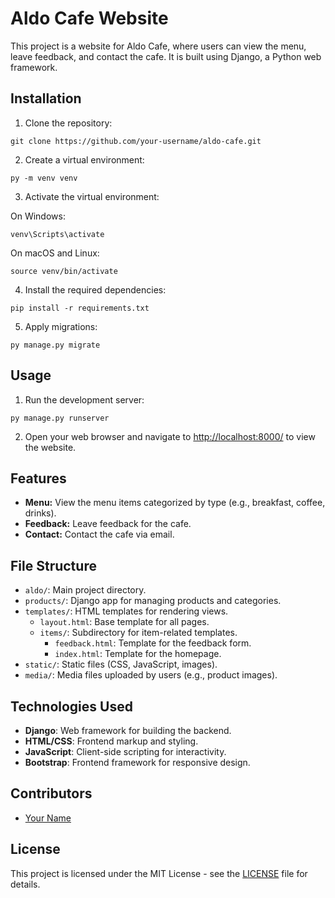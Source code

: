 # Aldo Cafe Website

This project is a website for Aldo Cafe, where users can view the menu, leave feedback, and contact the cafe. It is built using Django, a Python web framework.

## Installation

1. Clone the repository:

```
git clone https://github.com/your-username/aldo-cafe.git
```


2. Create a virtual environment:

```
py -m venv venv
```

3. Activate the virtual environment:

On Windows:
```
venv\Scripts\activate
```

On macOS and Linux:
```
source venv/bin/activate
```

4. Install the required dependencies:

```
pip install -r requirements.txt
```

5. Apply migrations:

```
py manage.py migrate
```

## Usage

1. Run the development server:

```
py manage.py runserver
```

2. Open your web browser and navigate to [http://localhost:8000/](http://localhost:8000/) to view the website.

## Features

- **Menu:** View the menu items categorized by type (e.g., breakfast, coffee, drinks).
- **Feedback:** Leave feedback for the cafe.
- **Contact:** Contact the cafe via email.

## File Structure

- `aldo/`: Main project directory.
- `products/`: Django app for managing products and categories.
- `templates/`: HTML templates for rendering views.
  - `layout.html`: Base template for all pages.
  - `items/`: Subdirectory for item-related templates.
    - `feedback.html`: Template for the feedback form.
    - `index.html`: Template for the homepage.
- `static/`: Static files (CSS, JavaScript, images).
- `media/`: Media files uploaded by users (e.g., product images).

## Technologies Used

- **Django**: Web framework for building the backend.
- **HTML/CSS**: Frontend markup and styling.
- **JavaScript**: Client-side scripting for interactivity.
- **Bootstrap**: Frontend framework for responsive design.

## Contributors

- [Your Name](https://github.com/your-username)

## License

This project is licensed under the MIT License - see the [LICENSE](LICENSE) file for details.
